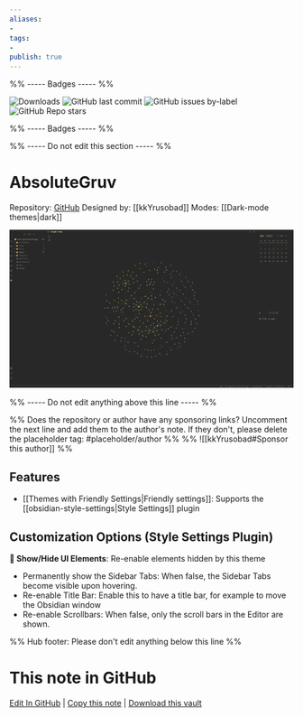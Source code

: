 ```yaml
---
aliases:
- 
tags: 
- 
publish: true
---
```


%% ----- Badges ----- %%

![Downloads](https://img.shields.io/badge/downloads-4861-573E7A?style=for-the-badge&logo=)
![GitHub last commit](https://img.shields.io/github/last-commit/kkYrusobad/AbsoluteGruv?color=573E7A&label=last%20update&logo=github&style=for-the-badge)
![GitHub issues by-label](https://img.shields.io/github/issues/kkYrusobad/AbsoluteGruv/help%20wanted?color=573E7A&logo=github&style=for-the-badge) 
![GitHub Repo stars](https://img.shields.io/github/stars/kkYrusobad/AbsoluteGruv?color=573E7A&logo=github&style=for-the-badge)

%% ----- Badges ----- %%

%% ----- Do not edit this section ----- %%

# AbsoluteGruv

Repository: [GitHub](https://github.com/kkYrusobad/AbsoluteGruv)
Designed by: [[kkYrusobad]]
Modes: [[Dark-mode themes|dark]]



![screenshot](https://github.com/kkYrusobad/AbsoluteGruv/raw/HEAD/obsidian.png)

%% ----- Do not edit anything above this line ----- %% 

%% Does the repository or author have any sponsoring links? Uncomment the next line and add them to the author's note. If they don't, please delete the placeholder tag: #placeholder/author %%
%% ![[kkYrusobad#Sponsor this author]] %%


## Features

- [[Themes with Friendly Settings|Friendly settings]]: Supports the [[obsidian-style-settings|Style Settings]] plugin

## Customization Options (Style Settings Plugin) 

**🙈 Show/Hide UI Elements**: Re-enable elements hidden by this theme
- Permanently show the Sidebar Tabs: When false, the Sidebar Tabs become visible upon hovering.
- Re-enable Title Bar: Enable this to have a title bar, for example to move the Obsidian window
- Re-enable Scrollbars: When false, only the scroll bars in the Editor are shown.


%% Hub footer: Please don't edit anything below this line %%

# This note in GitHub

<span class="git-footer">[Edit In GitHub](https://github.dev/obsidian-community/obsidian-hub/blob/main/02%20-%20Community%20Expansions/02.05%20All%20Community%20Expansions/Themes/AbsoluteGruv.md "git-hub-edit-note") | [Copy this note](https://raw.githubusercontent.com/obsidian-community/obsidian-hub/main/02%20-%20Community%20Expansions/02.05%20All%20Community%20Expansions/Themes/AbsoluteGruv.md "git-hub-copy-note") | [Download this vault](https://github.com/obsidian-community/obsidian-hub/archive/refs/heads/main.zip "git-hub-download-vault") </span>
